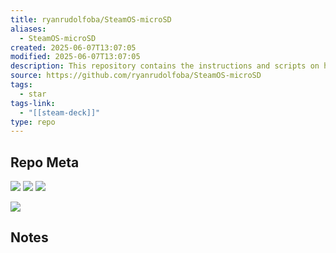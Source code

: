 ```yaml
---
title: ryanrudolfoba/SteamOS-microSD
aliases:
  - SteamOS-microSD
created: 2025-06-07T13:07:05
modified: 2025-06-07T13:07:05
description: This repository contains the instructions and scripts on how to install SteamOS to a microSD.
source: https://github.com/ryanrudolfoba/SteamOS-microSD
tags:
  - star
tags-link:
  - "[[steam-deck]]"
type: repo
---
```

## Repo Meta

![](https://img.shields.io/github/stars/ryanrudolfoba/SteamOS-microSD?style=for-the-badge&label=stars) ![](https://img.shields.io/github/repo-size/ryanrudolfoba/SteamOS-microSD?style=for-the-badge&label=size) ![](https://img.shields.io/github/created-at/ryanrudolfoba/SteamOS-microSD?style=for-the-badge&label=since)

[![](https://github-readme-stats.vercel.app/api/pin/?username=ryanrudolfoba&repo=SteamOS-microSD&bg_color=00000000)](https://github.com/ryanrudolfoba/SteamOS-microSD)

## Notes

